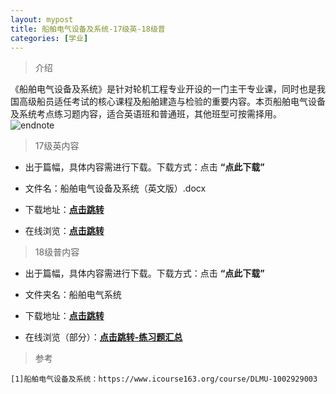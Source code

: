 ```yaml
---
layout: mypost
title: 船舶电气设备及系统-17级英-18级普
categories: [学业]
---
```

> 介绍

《船舶电气设备及系统》是针对轮机工程专业开设的一门主干专业课，同时也是我国高级船员适任考试的核心课程及船舶建造与检验的重要内容。本页船舶电气设备及系统考点练习题内容，适合英语班和普通班，其他班型可按需择用。
![endnote](https://edu-image.nosdn.127.net/11156BE63A73DAB735667CA58553D803.png?imageView&thumbnail=510y288&quality=100)

>17级英内容

- 出于篇幅，具体内容需进行下载。下载方式：点击  **“点此下载”**

- 文件名：船舶电气设备及系统（英文版）.docx

- 下载地址：**[点击跳转](https://zhuifengyi.coding.net/p/MESC_doc/d/MESC_doc/git/blob/master/%E8%88%B9%E8%88%B6%E7%94%B5%E6%B0%94%E8%AE%BE%E5%A4%87%E5%8F%8A%E7%B3%BB%E7%BB%9F%EF%BC%88%E8%8B%B1%E6%96%87%E7%89%88%EF%BC%89.docx)**

- 在线浏览：**[点击跳转](https://docs.qq.com/doc/DYnZXRFZnVlB4Rk50)**

>18级普内容

- 出于篇幅，具体内容需进行下载。下载方式：点击  **“点此下载”**

- 文件夹名：船舶电气系统

- 下载地址：**[点击跳转](https://zhuifengyi.coding.net/p/MESC_doc/d/MESC_doc/git/tree/master/18%E7%BA%A7%E6%99%AE%E5%A4%A7%E6%B1%87%E6%80%BB/%E8%88%B9%E8%88%B6%E7%94%B5%E6%B0%94%E7%B3%BB%E7%BB%9F)**

- 在线浏览（部分）：**[点击跳转-练习题汇总](https://docs.qq.com/doc/DYnZHdFNqTFJqTlFo)**



> 参考

```
[1]船舶电气设备及系统：https://www.icourse163.org/course/DLMU-1002929003
```


